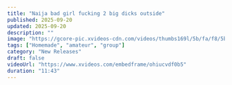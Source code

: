 ```yaml
---
title: "Naija bad girl fucking 2 big dicks outside"
published: 2025-09-20
updated: 2025-09-20
description: ""
image: "https://gcore-pic.xvideos-cdn.com/videos/thumbs169l/5b/fa/f8/5bfaf8c7d0a64acea0558ff7dcb2ad99/5bfaf8c7d0a64acea0558ff7dcb2ad99.30.jpg"
tags: ["Homemade", "amateur", "group"]
category: "New Releases"
draft: false
videoUrl: "https://www.xvideos.com/embedframe/ohiucvdf0b5"
duration: "11:43"
---
```


